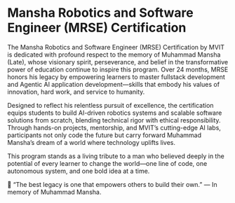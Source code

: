 # Mansha Robotics and Software Engineer (MRSE) Certification
The Mansha Robotics and Software Engineer (MRSE) Certification by MVIT is dedicated with profound respect to the memory of Muhammad Mansha (Late), whose visionary spirit, perseverance, and belief in the transformative power of education continue to inspire this program. Over 24 months, MRSE honors his legacy by empowering learners to master fullstack development and Agentic AI application development—skills that embody his values of innovation, hard work, and service to humanity. 

Designed to reflect his relentless pursuit of excellence, the certification equips students to build AI-driven robotics systems and scalable software solutions from scratch, blending technical rigor with ethical responsibility. Through hands-on projects, mentorship, and MVIT’s cutting-edge AI labs, participants not only code the future but carry forward Muhammad Mansha’s dream of a world where technology uplifts lives. 

This program stands as a living tribute to a man who believed deeply in the potential of every learner to change the world—one line of code, one autonomous system, and one bold idea at a time. 

🌟 “The best legacy is one that empowers others to build their own.” — In memory of Muhammad Mansha.
